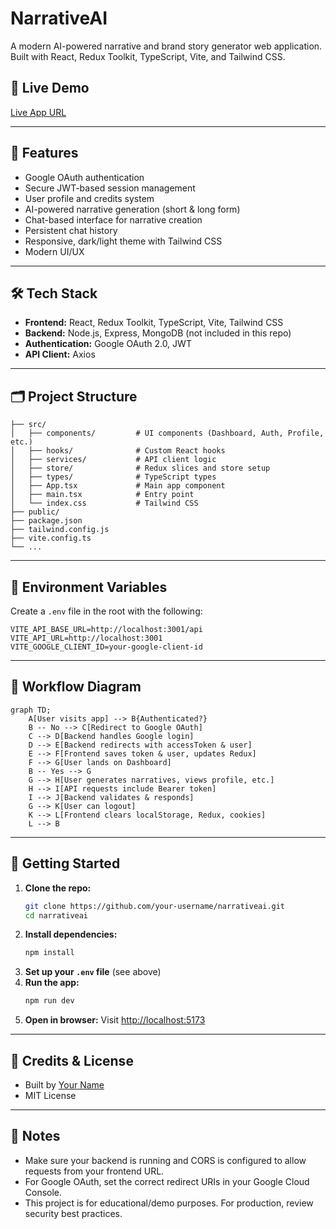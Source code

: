 # NarrativeAI

A modern AI-powered narrative and brand story generator web application. Built with React, Redux Toolkit, TypeScript, Vite, and Tailwind CSS.

## 🚀 Live Demo

[Live App URL](https://varune-fe.vercel.app/)

---

## 🧩 Features
- Google OAuth authentication
- Secure JWT-based session management
- User profile and credits system
- AI-powered narrative generation (short & long form)
- Chat-based interface for narrative creation
- Persistent chat history
- Responsive, dark/light theme with Tailwind CSS
- Modern UI/UX

---

## 🛠️ Tech Stack
- **Frontend:** React, Redux Toolkit, TypeScript, Vite, Tailwind CSS
- **Backend:** Node.js, Express, MongoDB (not included in this repo)
- **Authentication:** Google OAuth 2.0, JWT
- **API Client:** Axios

---

## 🗂️ Project Structure
```
├── src/
│   ├── components/         # UI components (Dashboard, Auth, Profile, etc.)
│   ├── hooks/              # Custom React hooks
│   ├── services/           # API client logic
│   ├── store/              # Redux slices and store setup
│   ├── types/              # TypeScript types
│   ├── App.tsx             # Main app component
│   ├── main.tsx            # Entry point
│   └── index.css           # Tailwind CSS
├── public/
├── package.json
├── tailwind.config.js
├── vite.config.ts
└── ...
```

---

## 🔑 Environment Variables
Create a `.env` file in the root with the following:

```env
VITE_API_BASE_URL=http://localhost:3001/api
VITE_API_URL=http://localhost:3001
VITE_GOOGLE_CLIENT_ID=your-google-client-id
```

---

## 🧭 Workflow Diagram

```mermaid
graph TD;
    A[User visits app] --> B{Authenticated?}
    B -- No --> C[Redirect to Google OAuth]
    C --> D[Backend handles Google login]
    D --> E[Backend redirects with accessToken & user]
    E --> F[Frontend saves token & user, updates Redux]
    F --> G[User lands on Dashboard]
    B -- Yes --> G
    G --> H[User generates narratives, views profile, etc.]
    H --> I[API requests include Bearer token]
    I --> J[Backend validates & responds]
    G --> K[User can logout]
    K --> L[Frontend clears localStorage, Redux, cookies]
    L --> B
```

---

## 🏁 Getting Started

1. **Clone the repo:**
   ```sh
   git clone https://github.com/your-username/narrativeai.git
   cd narrativeai
   ```
2. **Install dependencies:**
   ```sh
   npm install
   ```
3. **Set up your `.env` file** (see above)
4. **Run the app:**
   ```sh
   npm run dev
   ```
5. **Open in browser:**
   Visit [http://localhost:5173](http://localhost:5173)

---

## 📝 Credits & License
- Built by [Your Name](https://github.com/your-username)
- MIT License

---

## 📢 Notes
- Make sure your backend is running and CORS is configured to allow requests from your frontend URL.
- For Google OAuth, set the correct redirect URIs in your Google Cloud Console.
- This project is for educational/demo purposes. For production, review security best practices.
